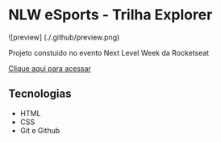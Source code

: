 # NLW eSports - Trilha Explorer

![preview] (./.github/preview.png)

Projeto constuido no evento Next Level Week da Rocketseat

[Clique aqui para acessar](https://onitoan.github.io/NLW-Explorer-new/)


## Tecnologias

- HTML
- CSS
- Git e Github